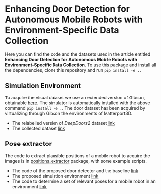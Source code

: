 # Enhancing Door Detection for Autonomous Mobile Robots with Environment-Specific Data Collection

Here you can find the code and the datasets used in the article entitled **Enhancing Door Detection for Autonomous Mobile Robots with Environment-Specific Data Collection**.
To use this package and install all the dependencies, clone this repository and run `pip install -e .`.


## Simulation Environment

To acquire the visual dataset we use an extended version of Gibson, obtainable [here](https://github.com/micheleantonazzi/GibsonEnv.git).
The simulator is automatically installed with the above command `pip install -e .`.
The door dataset has been acquired by virtualizing through Gibson the environments of Matterport3D. 

* The relabelled version of *DeepDoors2* dataset [link](https://drive.google.com/file/d/1wSmFUHF9aSJkomwFdOmepMevBvkRpf3D/view?usp=sharing)
* The collected dataset [link](https://drive.google.com/file/d/1BqjBpobjKTomFjDkzhWjmCryAXOEluO2/view?usp=sharing)

## Pose extractor

The code to extract plausible positions of a mobile robot to acquire the images is in [positions_extractor](doors_detection_long_term/positions_extractor) package, with some example scripts.

* The code of the proposed door detector and the baseline [link](https://github.com/micheleantonazzi/master-thesis-robust-door-detector)
* The proposed simulation environment [link](https://github.com/micheleantonazzi/GibsonEnv.git)
* The code to determine a set of relevant poses for a mobile robot in an environment [link](https://github.com/micheleantonazzi/gibson-env-utilities) 

